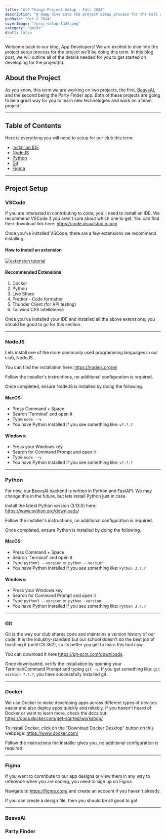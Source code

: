```yaml
---
title: "All Things Project Setup - Fall 2024"
description: "A deep dive into the project setup process for the Fall 2024 term."
pubDate: "Oct 8 2024"
coverImage: "/proj-setup-fa24.png"
category: "guide"
draft: false
---
```


Welcome back to our blog, App Developers! We are excited to dive into the project setup process for the project we'll be doing this term. In this blog post, we will outline all of the details needed for you to get started on developing for the project(s).

## About the Project

As you know, this term we are working on two projects, the first, [BeavsAI](https://beavsai.onrender.com), and the second being the Party Finder app. Both of these projects are going to be a great way for you to learn new technologies and work on a team project!

---

## Table of Contents

Here is everything you will need to setup for our club this term:

- [Install an IDE](#install-an-ide)
- [NodeJS](#nodejs)
- [Python](#python)
- [Git](#git)
- [Figma](#figma)

---

## Project Setup

### VSCode

If you are interested in contributing to code, you'll need to install an IDE. We recommend VSCode if you aren't sure about which one to get. You can find their download link here: https://code.visualstudio.com.

Once you've installed VSCode, there are a few extensions we recommend installing.

#### How to install an extension

[![extension tutorial](/vs-code-extension-thumbnail.png)](https://www.youtube.com/watch?v=AUt8NgwMbOo&t=8)

#### Recommended Extensions

1. Docker
2. Python
3. Live Share
4. Prettier - Code formatter
5. Thunder Client (for API testing)
6. Tailwind CSS IntelliSense

Once you've installed your IDE and installed all the above extensions, you should be good to go for this section.

---

### NodeJS

Lets install one of the more commonly used programming languages in our club, NodeJS.

You can find the installation here: https://nodejs.org/en

Follow the installer's instructions, no additional configuration is required.

Once completed, ensure NodeJS is installed by doing the following.

#### MacOS:

- Press Command + Space
- Search 'Terminal' and open it
- Type `node --v`
- You have Python installed if you see something like: `v?.?.?`

#### Windows:

- Press your Windows key
- Search for Command Prompt and open it
- Type `node --v`
- You have Python installed if you see something like: `v?.?.?`

---

### Python

For now, our BeavsAI backend is written in Python and FastAPI. We may change this in the future, but lets install Python just in case.

Install the latest Python version (3.13.0) here: https://www.python.org/downloads/

Follow the installer's instructions, no additional configuration is required.

Once completed, ensure Python is installed by doing the following.

#### MacOS:

- Press Command + Space
- Search 'Terminal' and open it
- Type `python3 --version` or `python --version`
- You have Python installed if you see something like: `Python 3.?.?`

#### Windows:

- Press your Windows key
- Search for Command Prompt and open it
- Type `python3 --version` or `python -version`
- You have Python installed if you see something like: `Python 3.?.?`

---

### Git

Git is the way our club shares code and maintains a version history of our code. It is the industry-standard but our school doesn't do the best job of teaching it (until CS 362), so its better you get to learn this tool now.

You can download it here https://git-scm.com/downloads.

Once downloaded, verify the installation by opening your Terminal/Command Prompt and typing `git -v`. If you get something like: `git version ?.?.?`, you have successfully installed git.

---

### Docker

We use Docker to make developing apps across different types of devices easier and also deploy apps quickly and reliably. If you haven't heard of Docker or want to learn more, check the docs out: https://docs.docker.com/get-started/workshop/

To install Docker, click on the "Download Docker Desktop" button on this webpage: https://www.docker.com/

Follow the instructions the installer gives you, no additional configuration is required.

---

### Figma

If you want to contribute to our app designs or view them in any way to reference when you are coding, you need to sign up on Figma.

Navigate to https://figma.com/ and create an account if you haven't already.

If you can create a design file, then you should be all good to go!

---

### BeavsAI

### Party Finder
